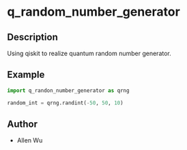 # q_random_number_generator

## Description
Using qiskit to realize quantum random number generator.

## Example
```python
import q_randon_number_generator as qrng

random_int = qrng.randint(-50, 50, 10)
```
## Author
- Allen Wu
